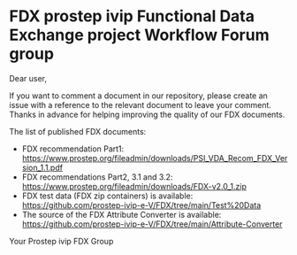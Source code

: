 # FDX prostep ivip Functional Data Exchange project Workflow Forum group

Dear user,

If you want to comment a document in our repository, please create an issue with a reference to the relevant document to leave your comment.
Thanks in advance for helping improving the quality of our FDX documents.

The list of published FDX documents:

- FDX recommendation Part1: https://www.prostep.org/fileadmin/downloads/PSI_VDA_Recom_FDX_Version_1.1.pdf
- FDX recommendations Part2, 3.1 and 3.2: https://www.prostep.org/fileadmin/downloads/FDX-v2.0_1.zip
- FDX test data (FDX zip containers) is available: https://github.com/prostep-ivip-e-V/FDX/tree/main/Test%20Data
- The source of the FDX Attribute Converter is available: https://github.com/prostep-ivip-e-V/FDX/tree/main/Attribute-Converter

Your Prostep ivip FDX Group
